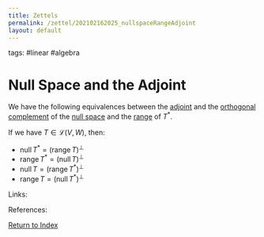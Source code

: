 ```yaml
---
title: Zettels
permalink: /zettel/202102162025_nullspaceRangeAdjoint
layout: default
---
```

tags: #linear #algebra

# Null Space and the Adjoint

We have the following equivalences between the [adjoint](202102161843_adjointDefinition) and the 
[orthogonal complement](202102151112_orthogonalComplementDefinition) of the [null space](202102071742_nullSpaceDefinition) 
and the [range](202102071800_rangeDefinition) of $T^*$.

If we have $T \in \mathcal{L}(V,W)$, then:
- $\textrm{null} \, T^* = (\textrm{range} \, T)^{\bot}$
- $\textrm{range} \, T^* = (\textrm{null} \, T)^{\bot}$
- $\textrm{null} \, T = (\textrm{range} \, T^*)^{\bot}$
- $\textrm{range} \, T = (\textrm{null} \, T^*)^{\bot}$

Links: 

References: 

[Return to Index](index)